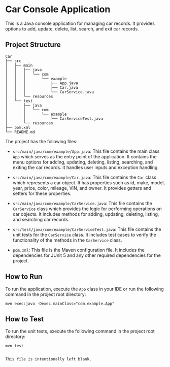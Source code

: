 # Car Console Application

This is a Java console application for managing car records. It provides options to add, update, delete, list, search, and exit car records.

## Project Structure

```
Car
├── src
│   ├── main
│   │   ├── java
│   │   │   └── com
│   │   │       └── example
│   │   │           ├── App.java
│   │   │           ├── Car.java
│   │   │           └── CarService.java
│   │   └── resources
│   └── test
│       ├── java
│       │   └── com
│       │       └── example
│       │           └── CarServiceTest.java
│       └── resources
├── pom.xml
└── README.md
```

The project has the following files:

- `src/main/java/com/example/App.java`: This file contains the main class `App` which serves as the entry point of the application. It contains the menu options for adding, updating, deleting, listing, searching, and exiting the car records. It handles user inputs and exception handling.

- `src/main/java/com/example/Car.java`: This file contains the `Car` class which represents a car object. It has properties such as id, make, model, year, price, color, mileage, VIN, and owner. It provides getters and setters for these properties.

- `src/main/java/com/example/CarService.java`: This file contains the `CarService` class which provides the logic for performing operations on car objects. It includes methods for adding, updating, deleting, listing, and searching car records.

- `src/test/java/com/example/CarServiceTest.java`: This file contains the unit tests for the `CarService` class. It includes test cases to verify the functionality of the methods in the `CarService` class.

- `pom.xml`: This file is the Maven configuration file. It includes the dependencies for JUnit 5 and any other required dependencies for the project.

## How to Run

To run the application, execute the `App` class in your IDE or run the following command in the project root directory:

```
mvn exec:java -Dexec.mainClass="com.example.App"
```

## How to Test

To run the unit tests, execute the following command in the project root directory:

```
mvn test
```

```

This file is intentionally left blank.
```